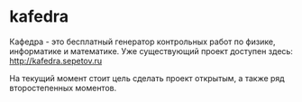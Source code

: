 # kafedra
Кафедра - это бесплатный генератор контрольных работ по физике, информатике и математике. Уже существующий проект доступен здесь: http://kafedra.sepetov.ru

На текущий момент стоит цель сделать проект открытым, а также ряд второстепенных моментов.

